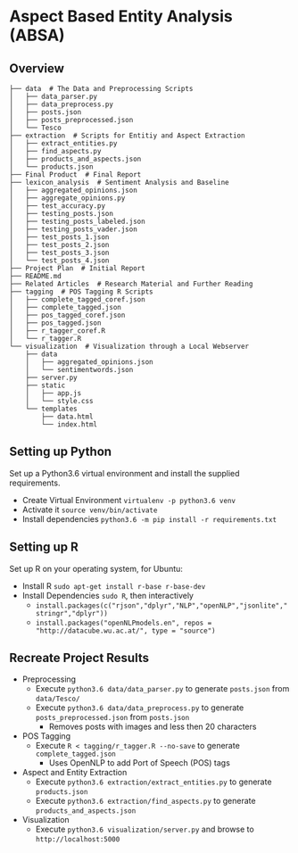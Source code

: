 # Aspect Based Entity Analysis (ABSA)

## Overview
```
├── data  # The Data and Preprocessing Scripts
│   ├── data_parser.py
│   ├── data_preprocess.py
│   ├── posts.json
│   ├── posts_preprocessed.json
│   └── Tesco
├── extraction  # Scripts for Entitiy and Aspect Extraction
│   ├── extract_entities.py
│   ├── find_aspects.py
│   ├── products_and_aspects.json
│   └── products.json
├── Final Product  # Final Report
├── lexicon_analysis  # Sentiment Analysis and Baseline
│   ├── aggregated_opinions.json
│   ├── aggregate_opinions.py
│   ├── test_accuracy.py
│   ├── testing_posts.json
│   ├── testing_posts_labeled.json
│   ├── testing_posts_vader.json
│   ├── test_posts_1.json
│   ├── test_posts_2.json
│   ├── test_posts_3.json
│   └── test_posts_4.json
├── Project Plan  # Initial Report
├── README.md 
├── Related Articles  # Research Material and Further Reading
├── tagging  # POS Tagging R Scripts
│   ├── complete_tagged_coref.json
│   ├── complete_tagged.json
│   ├── pos_tagged_coref.json
│   ├── pos_tagged.json
│   ├── r_tagger_coref.R
│   └── r_tagger.R
└── visualization  # Visualization through a Local Webserver
    ├── data
    │   ├── aggregated_opinions.json
    │   └── sentimentwords.json
    ├── server.py
    ├── static
    │   ├── app.js
    │   └── style.css
    └── templates
        ├── data.html
        └── index.html
```

## Setting up Python
Set up a Python3.6 virtual environment and install the supplied requirements.

- Create Virtual Environment `virtualenv -p python3.6 venv`
- Activate it `source venv/bin/activate`
- Install dependencies `python3.6 -m pip install -r requirements.txt`

## Setting up R
Set up R on your operating system, for Ubuntu:
- Install R `sudo apt-get install r-base r-base-dev`
- Install Dependencies `sudo R`, then interactively
    - `install.packages(c("rjson","dplyr","NLP","openNLP","jsonlite","stringr","dplyr"))`
    - `install.packages("openNLPmodels.en", repos = "http://datacube.wu.ac.at/", type = "source")`

## Recreate Project Results

- Preprocessing
    - Execute `python3.6 data/data_parser.py` to generate `posts.json` from `data/Tesco/`
    - Execute `python3.6 data/data_preprocess.py` to generate `posts_preprocessed.json` from `posts.json`
        - Removes posts with images and less then 20 characters
- POS Tagging
    - Execute `R < tagging/r_tagger.R --no-save` to generate `complete_tagged.json`
        - Uses OpenNLP to add Port of Speech (POS) tags
- Aspect and Entity Extraction
    - Execute `python3.6 extraction/extract_entities.py` to generate `products.json`
    - Execute `python3.6 extraction/find_aspects.py` to generate `products_and_aspects.json`
- Visualization
    - Execute `python3.6 visualization/server.py` and browse to `http://localhost:5000`